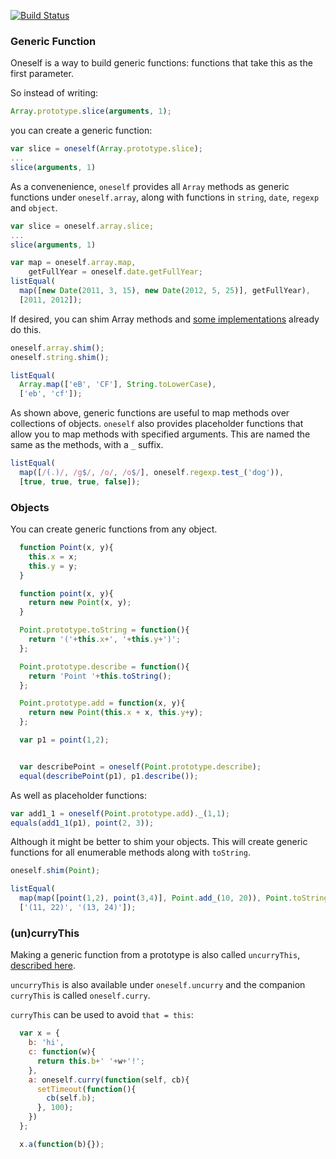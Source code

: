 [![Build Status](https://secure.travis-ci.org/kevinbeaty/oneself.png)](http://travis-ci.org/kevinbeaty/oneself)

### Generic Function

Oneself is a way to build generic functions: functions that
take this as the first parameter.

So instead of writing:

```javascript
Array.prototype.slice(arguments, 1);
```

you can create a generic function:

```javascript
var slice = oneself(Array.prototype.slice);
...
slice(arguments, 1)
```

As a convenenience, `oneself` provides all `Array` methods
as generic functions under `oneself.array`, along with functions
in `string`, `date`, `regexp` and `object`.

```javascript
var slice = oneself.array.slice;
...
slice(arguments, 1)

var map = oneself.array.map,
    getFullYear = oneself.date.getFullYear;
listEqual(
  map([new Date(2011, 3, 15), new Date(2012, 5, 25)], getFullYear),
  [2011, 2012]);
```

If desired, you can shim Array methods and [some implementations][2]
already do this.

```javascript
oneself.array.shim();
oneself.string.shim();

listEqual(
  Array.map(['eB', 'CF'], String.toLowerCase),
  ['eb', 'cf']);

```

As shown above, generic functions are useful to map methods over
collections of objects. `oneself` also provides placeholder functions
that allow you to map methods with specified arguments. This are named
the same as the methods, with a `_` suffix.

```javascript
listEqual(
  map([/(.)/, /g$/, /o/, /o$/], oneself.regexp.test_('dog')),
  [true, true, true, false]);
```

### Objects
You can create generic functions from any object.

```javascript
  function Point(x, y){
    this.x = x;
    this.y = y;
  }

  function point(x, y){
    return new Point(x, y);
  }

  Point.prototype.toString = function(){
    return '('+this.x+', '+this.y+')';
  };

  Point.prototype.describe = function(){
    return 'Point '+this.toString();
  };

  Point.prototype.add = function(x, y){
    return new Point(this.x + x, this.y+y);
  };

  var p1 = point(1,2);


  var describePoint = oneself(Point.prototype.describe);
  equal(describePoint(p1), p1.describe());
```

As well as placeholder functions:

```javascript
var add1_1 = oneself(Point.prototype.add)._(1,1);
equals(add1_1(p1), point(2, 3));
```

Although it might be better to shim your objects. This
will create generic functions for all enumerable methods
along with `toString`.

```javascript
oneself.shim(Point);

listEqual(
  map(map([point(1,2), point(3,4)], Point.add_(10, 20)), Point.toString),
  ['(11, 22)', '(13, 24)']);
```

### (un)curryThis

Making a generic function from a prototype is also called
`uncurryThis`, [described here][1].

`uncurryThis` is also available under `oneself.uncurry`
and the companion `curryThis` is called `oneself.curry`.

`curryThis` can be used to avoid `that = this`:

```javascript
  var x = {
    b: 'hi',
    c: function(w){
      return this.b+' '+w+'!';
    },
    a: oneself.curry(function(self, cb){
      setTimeout(function(){
        cb(self.b);
      }, 100);
    })
  };

  x.a(function(b){});
```

[1]: http://www.2ality.com/2011/11/uncurrying-this.html
[2]: http://developer.mozilla.org/en-US/docs/JavaScript/Reference/Global_Objects/Array/prototype#Generic_methods
